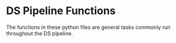 # DS Pipeline Functions

The functions in these python files are general tasks commonly run throughout the DS pipeline. 